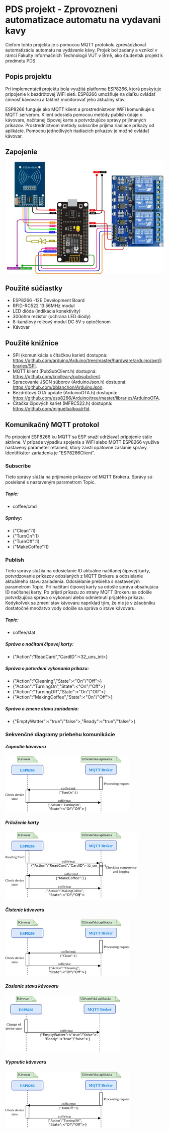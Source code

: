# PDS projekt - Zprovozneni automatizace automatu na vydavani kavy

Cieľom tohto projektu je s pomocou MQTT protokolu zprevádzkovať automatizáciu automatu na vydávanie kávy. Projek bol zadaný a vznikol v rámci Fakulty Informačních Technologií VUT v Brně, ako študentsk projekt k predmetu PDS.

## Popis projektu

Pri implementácií projektu bola využitá platforma ESP8266, ktorá poskytuje pripojenie k bezdrôtovej WiFi sieti. ESP8266 umožňuje na diaľku ovládať činnosť kávovaru a taktiež monitorovať jeho aktuálny stav.

ESP8266 funguje ako MQTT klient a prostrednístvom WiFi komunikuje s MQTT serverom. Klient odosiela pomocou metódy publish údaje o kávovare, načítanej čipovej karte a potvrdzujúce správy prijímaných príkazov. Prostredníctvom metódy subscribe prijíma riadiace príkazy od aplikácie. Pomocou jednotlivých riadiacich príkazov je možné ovládať kávovar.  

## Zapojenie

![alt text](https://github.com/hajdiktomas/PDS-projekt/blob/master/img/Schema_zapojenia.jpg)

## Použité súčiastky

- ESP8266 -12E Development Board
- RFID-RC522 13.56MHz modul
- LED dióda (indikácia konektivity)
- 300ohm rezistor (ochrana LED diódy)
- 8-kanálový reléový modul DC 5V s optočlenom
- Kávovar

## Použité knižnice
- SPI (komunikácia s čítačkou kariet) dostupná: https://github.com/arduino/Arduino/tree/master/hardware/arduino/avr/libraries/SPI.
- MQTT klient (PubSubClient.h) dostupná:  https://github.com/knolleary/pubsubclient.
- Spracovanie JSON súborov (ArduinoJson.h) dostupná: https://github.com/bblanchon/ArduinoJson.
- Bezdrôtový OTA update (ArduinoOTA.h) dostupná: https://github.com/esp8266/Arduino/tree/master/libraries/ArduinoOTA.
- Čítačka čipových kariet (MFRC522.h) dostupná: https://github.com/miguelbalboa/rfid.

## Komunikačný MQTT protokol

Po pripojení ESP8266 ku MQTT sa ESP snaží udržiavať pripojenie stále aktívne. V prípade výpadku spojenia s WiFi alebo MQTT ESP8266 využíva nastavený parameter retained, ktorý zaistí opätovné zaslanie správy. Identifikátor zariadenia je "ESP8266Client".

### Subscribe

Tieto správy slúžia na prijímanie príkazov od MQTT Brokeru. Správy sú posielané s nastaveným parametrom Topic.

##### Topic:
- coffee/cmd

##### Správy:
- {"Clean":1}
- {"TurnOn":1}
- {"TurnOff":1}
- {"MakeCoffee":1}


### Publish

Tieto správy slúžiia na odosielanie ID aktuálne načítanej čipovej karty, potvrdzovanie príkazov odoslaných z MQTT Brokeru a odosielanie aktuálneho stavu zariadenia. Odosielanie prebieha s nastaveným parametrom Topic. Pri načítaní čipovej karty sa odošle správa obsahujúca ID načítanej karty. Po prijatí príkazu zo strany MQTT Brokeru sa odošle potvrdzujúca správa o vykonaní alebo odmietnutí prijatého príkazu. Kedykoľvek sa zmení stav kávovaru napríklad tým, že nie je v zásobníku dostatočné množstvo vody odošle sa správa o stave kávovaru.

##### Topic:
- coffee/stat

##### Správa o načítaní čipovej karty:
- {"Action":"ReadCard","CardID":<32_uns_int>}

##### Správa o potvrdení vykonania príkazu:
- {"Action":"Cleaning","State":<"On"/"Off">}
- {"Action":"TurningOn","State":<"On"/"Off">}
- {"Action":"TurningOff","State":<"On"/"Off">}
- {"Action":"MakingCoffee","State":<"On"/"Off">}

##### Správa o zmene stavu zariadenia:
- {"EmptyWatter":<"true"/"false">,"Ready":<"true"/"false">}

### Sekvenčné diagramy priebehu komunikácie

##### Zapnutie kávovaru
![alt text](https://github.com/hajdiktomas/PDS-projekt/blob/master/img/TurnOn.jpg)

##### Priloženie karty
![alt text](https://github.com/hajdiktomas/PDS-projekt/blob/master/img/MakeCoffee.jpg)

##### Čistenie kávovaru
![alt text](https://github.com/hajdiktomas/PDS-projekt/blob/master/img/Clean.jpg)

##### Zaslanie stavu kávovaru
![alt text](https://github.com/hajdiktomas/PDS-projekt/blob/master/img/Stat.jpg)

##### Vypnutie kávovaru
![alt text](https://github.com/hajdiktomas/PDS-projekt/blob/master/img/TurnOff.jpg)
